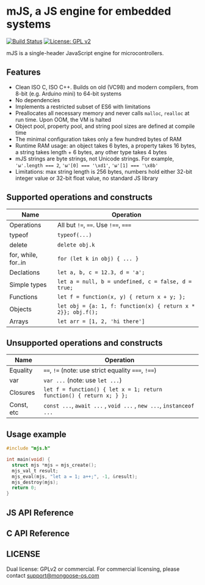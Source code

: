 # mJS, a JS engine for embedded systems

[![Build Status](https://travis-ci.org/cpq/mjs3.svg?branch=master)](https://travis-ci.org/cpq/mjs3)
[![License: GPL v2](https://img.shields.io/badge/License-GPL%20v2-blue.svg)](https://www.gnu.org/licenses/old-licenses/gpl-2.0.en.html)


mJS is a single-header JavaScript engine for microcontrollers.

## Features

- Clean ISO C, ISO C++. Builds on old (VC98) and modern compilers, from 8-bit (e.g. Arduino mini) to 64-bit systems
- No dependencies
- Implements a restricted subset of ES6 with limitations
- Preallocates all necessary memory and never calls `malloc`, `realloc`
  at run time. Upon OOM, the VM is halted
- Object pool, property pool, and string pool sizes are defined at compile time
- The minimal configuration takes only a few hundred bytes of RAM
- Runtime RAM usage: an object takes 6 bytes, a property takes 16 bytes,
  a string takes length + 6 bytes, any other type takes 4 bytes
- mJS strings are byte strings, not Unicode strings.
  For example, `'ы'.length === 2`, `'ы'[0] === '\xd1'`, `'ы'[1] === '\x8b'`
- Limitations: max string length is 256 bytes, numbers hold either
  32-bit integer value or 32-bit float value, no standard JS library

## Supported operations and constructs

| Name              |  Operation                   |
| ----------------- | ---------------------------- |
| Operations        | All but `!=`, `==`. Use `!==`, `===` |
| typeof            | `typeof(...)`                |
| delete            | `delete obj.k`               |
| for, while, for..in  | `for (let k in obj) { ... }` |
| Declations        | `let a, b, c = 12.3, d = 'a'; ` |
| Simple types      | `let a = null, b = undefined, c = false, d = true;` |
| Functions         | `let f = function(x, y) { return x + y; }; ` |
| Objects           | `let obj = {a: 1, f: function(x) { return x * 2}}; obj.f();` |
| Arrays            | `let arr = [1, 2, 'hi there']` |

## Unsupported operations and constructs

| Name              |  Operation                                |
| ----------------- | ----------------------------------------- |
| Equality          | `==`, `!=`  (note: use strict equality `===`, `!==`) |
| var               | `var ...`  (note: use `let ...`) |
| Closures          | `let f = function() { let x = 1; return function() { return x; } };`  |
| Const, etc        | `const ...`, `await ...` , `void ...` , `new ...`, `instanceof ...`  |

## Usage example

```c
#include "mjs.h"

int main(void) {
  struct mjs *mjs = mjs_create();
  mjs_val_t result;
  mjs_eval(mjs, "let a = 1; a++;", -1, &result);
  mjs_destroy(mjs);
  return 0;
}
```

## JS API Reference

## C API Reference

## LICENSE

Dual license: GPLv2 or commercial. For commercial
licensing, please contact support@mongoose-os.com
